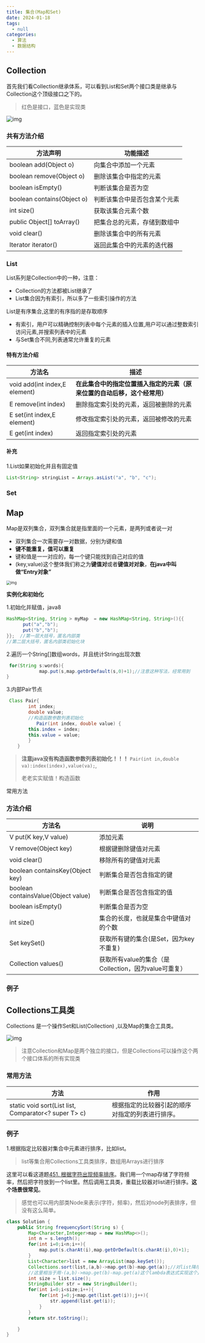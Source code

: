 ```yaml
---
title: 集合(Map和Set)
date: 2024-01-18
tags: 
  - null
categories:  
  - 算法
  - 数据结构		
---
```


## Collection

首先我们看Collection继承体系，可以看到List和Set两个接口类是继承与Collection这个顶级接口之下的。

> 红色是接口，蓝色是实现类

![img](https://typora-1309665611.cos.ap-nanjing.myqcloud.com/typora/image-20230919101416175.png)



### 共有方法介绍

| 方法声明                   | 功能描述                     |
| -------------------------- | ---------------------------- |
| boolean add(Object o)      | 向集合中添加一个元素         |
| boolean remove(Object o)   | 删除该集合中指定的元素       |
| boolean isEmpty()          | 判断该集合是否为空           |
| boolean contains(Object o) | 判断该集合中是否包含某个元素 |
| int size()                 | 获取该集合元素个数           |
| public Object[] toArray()  | 把集合总的元素，存储到数组中 |
| void clear()               | 删除该集合中的所有元素       |
| Iterator<E> iterator()     | 返回此集合中的元素的迭代器   |

### List

List系列是Collection中的一种，注意：

- Collection的方法都被List继承了
- List集合因为有索引，所以多了一些索引操作的方法

List是有序集合,这里的有序指的是存取顺序

- 有索引，用户可以精确控制列表中每个元素的插入位置,用户可以通过整数索引访问元素,并搜索列表中的元素
- 与Set集合不同,列表通常允许重复的元素

####  特有方法介绍

| 方法名                        | 描述                                                         |
| ----------------------------- | ------------------------------------------------------------ |
| void add(int index,E element) | **在此集合中的指定位置插入指定的元素（原来位置的自动后移，这个经常用）** |
| E remove(int index)           | 删除指定索引处的元素，返回被删除的元素                       |
| E set(int index,E element)    | 修改指定索引处的元素，返回被修改的元素                       |
| E get(int index)              | 返回指定索引处的元素                                         |

#### 补充

1.List如果初始化并且有固定值

```java
List<String> stringList = Arrays.asList("a", "b", "c");
```

### Set

## Map

Map是双列集合，双列集合就是指里面的一个元素，是两列或者说一对

- 双列集合一次需要存一对数据，分别为键和值
- **键不能重复，值可以重复**
- 键和值是一一对应的，每一个键只能找到自己对应的值
- (key,value)这个整体我们称之为**键值对**或者**键值对对象**，**在java中叫做“Entry对象”**

<img src="https://typora-1309665611.cos.ap-nanjing.myqcloud.com/typora/9e258e1db83699006c9e1d3908afb528.png" alt="img" style="zoom:67%;" />

**实例化和初始化**

1.初始化并赋值，java8

```java
HashMap<String, String > myMap  = new HashMap<String, String>(){{  
      put("a","b");  
      put("b","b");       
}};  //第一层大括号，匿名内部类
//第二层大括号，匿名内部类初始化块

```

2.遍历一个String[]数组words，并且统计String出现次数

```java
 for(String s:words){
            map.put(s,map.getOrDefault(s,0)+1);//注意这种写法，经常用到
}
```

3.内部Pair节点

```java
 Class Pair{
        int index;
        double value;
        //构造函数参数列表初始化
           Pair(int index, double value) {
        this.index = index;
        this.value = value;
        }
    }   
```

>**注意java没有构造函数参数列表初始化！！！**        `Pair(int in,double va):index(index),value(va);`,
>
>老老实实赋值！构造函数

常用方法

### 方法介绍

| 方法名                              | 说明                                                 |
| ----------------------------------- | ---------------------------------------------------- |
| V put(K key,V value)                | 添加元素                                             |
| V remove(Object key)                | 根据键删除键值对元素                                 |
| void clear()                        | 移除所有的键值对元素                                 |
| boolean containsKey(Object key)     | 判断集合是否包含指定的键                             |
| boolean containsValue(Object value) | 判断集合是否包含指定的值                             |
| boolean isEmpty()                   | 判断集合是否为空                                     |
| int size()                          | 集合的长度，也就是集合中键值对的个数                 |
| Set<K>   keySet()                   | 获取所有键的集合(是Set，因为key不重复)               |
| Collection<V>   values()            | 获取所有value的集合（是Collection，因为value可重复） |

### 例子

## Collections工具类

Collections 是一个操作Set和List(Collection)  ,以及Map的集合工具类。

![img](https://typora-1309665611.cos.ap-nanjing.myqcloud.com/typora/v2-f52e8432b3c0e0395045a2b6b5630019_720w.webp)

> 注意Collection和Map是两个独立的接口，但是Collections可以操作这个两个接口体系的所有实现类

### 常用方法

| 方法                                                         | 作用                                             |
| ------------------------------------------------------------ | ------------------------------------------------ |
| static <T> void  sort(List<T> list, Comparator<? super T> c) | 根据指定的比较器引起的顺序对指定的列表进行排序。 |

### 例子

1.根据指定比较器对集合中元素进行排序，比如list。

> list等集合用Collections工具类排序，数组用Arrays进行排序

这里可以看这道题[451. 根据字符出现频率排序](https://leetcode.cn/problems/sort-characters-by-frequency/)。我们用一个map存储了字符频率，然后把字符放到一个list里。然后调用工具类，重载比较器对list进行排序。**这个场景很常见**。

> 感觉也可以用内部类Node来表示(字符，频率)，然后对node列表排序，但没有这么简单。

```java
class Solution {
    public String frequencySort(String s) {
        Map<Character,Integer>map = new HashMap<>();
        int n = s.length();
        for(int i=0;i<n;i++){
            map.put(s.charAt(i),map.getOrDefault(s.charAt(i),0)+1);
        }
        List<Character>list = new ArrayList(map.keySet());
        Collections.sort(list,(a,b)->map.get(b)-map.get(a));//对list降序排列
        //这里相当于用·(a,b)->map.get(b)-map.get(a)这个lambda表达式实现这个比较器接口
        int size = list.size();
        StringBuilder str = new StringBuilder();
        for(int i=0;i<size;i++){
            for(int j=0;j<map.get(list.get(i));j++){
                str.append(list.get(i));
            }
        }
        return str.toString();

    }
}
```
